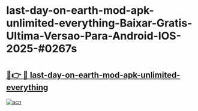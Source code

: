 # last-day-on-earth-mod-apk-unlimited-everything-Baixar-Gratis-Ultima-Versao-Para-Android-IOS-2025-#0267s

# <h2><a href="https://ainizakaria.my?title=last-day-on-earth-mod-apk-unlimited-everything&ref=24M">🔗👉 🔴 last-day-on-earth-mod-apk-unlimited-everything</a></h2>

[![acn](https://github.com/user-attachments/assets/0f9c940e-d8b0-45ae-aac7-cd30a18b3e1c)](https://ainizakaria.my?title=last-day-on-earth-mod-apk-unlimited-everything&ref=24M)

